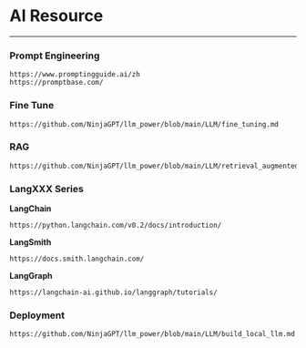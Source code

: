 # AI Resource
---
### Prompt Engineering
```
https://www.promptingguide.ai/zh
https://promptbase.com/
```

### Fine Tune
```
https://github.com/NinjaGPT/llm_power/blob/main/LLM/fine_tuning.md

```

### RAG
```
https://github.com/NinjaGPT/llm_power/blob/main/LLM/retrieval_augmented_generation.md

```

### LangXXX Series 

**LangChain**
```
https://python.langchain.com/v0.2/docs/introduction/

```
**LangSmith**
```
https://docs.smith.langchain.com/

```
**LangGraph**
```
https://langchain-ai.github.io/langgraph/tutorials/

```

### Deployment
```
https://github.com/NinjaGPT/llm_power/blob/main/LLM/build_local_llm.md

```
